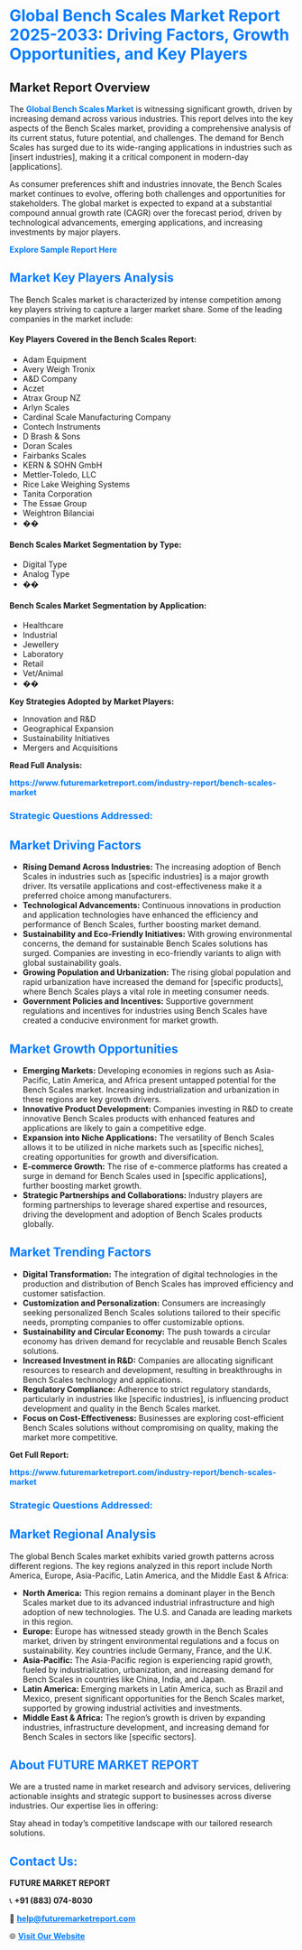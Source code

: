 <h1 style="color: #007BFF;">Global Bench Scales Market Report 2025-2033: Driving Factors, Growth Opportunities, and Key Players</h1>

<section id="overview">
<h2>Market Report Overview</h2>
<p>The <a href="https://www.futuremarketreport.com/industry-report/bench-scales-market" style="color: #007BFF; text-decoration: none;"><strong>Global Bench Scales Market</strong></a> is witnessing significant growth, driven by increasing demand across various industries. This report delves into the key aspects of the Bench Scales market, providing a comprehensive analysis of its current status, future potential, and challenges. The demand for Bench Scales has surged due to its wide-ranging applications in industries such as [insert industries], making it a critical component in modern-day [applications].</p>
<p>As consumer preferences shift and industries innovate, the Bench Scales market continues to evolve, offering both challenges and opportunities for stakeholders. The global market is expected to expand at a substantial compound annual growth rate (CAGR) over the forecast period, driven by technological advancements, emerging applications, and increasing investments by major players.</p>
</section>

<section id="overview">
<p><a href="https://www.futuremarketreport.com/request-sample/reportId=117631" style="color: #007BFF; text-decoration: none;"><strong>Explore Sample Report Here</strong></a></p>
</section>

<section id="key-players">
<h2 style="color: #007BFF;">Market Key Players Analysis</h2>
<p>The Bench Scales market is characterized by intense competition among key players striving to capture a larger market share. Some of the leading companies in the market include:</p>
<h4>Key Players Covered in the Bench Scales Report:</h4>
<ul><li>Adam Equipment</li><li>Avery Weigh Tronix</li><li>A&amp;D Company</li><li>Aczet</li><li>Atrax Group NZ</li><li>Arlyn Scales</li><li>Cardinal Scale Manufacturing Company</li><li>Contech Instruments</li><li>D Brash &amp; Sons</li><li>Doran Scales</li><li>Fairbanks Scales</li><li>KERN &amp; SOHN GmbH</li><li>Mettler-Toledo, LLC</li><li>Rice Lake Weighing Systems</li><li>Tanita Corporation</li><li>The Essae Group</li><li>Weightron Bilanciai</li><li>��</li></ul>
<h4>Bench Scales Market Segmentation by Type:</h4>
<ul><li>Digital Type</li><li>Analog Type</li><li>��</li></ul>

<h4>Bench Scales Market Segmentation by Application:</h4>
<ul><li>Healthcare</li><li>Industrial</li><li>Jewellery</li><li>Laboratory</li><li>Retail</li><li>Vet/Animal</li><li>��</li></ul>
<p><strong>Key Strategies Adopted by Market Players:</strong></p>
<ul>
<li>Innovation and R&D</li>
<li>Geographical Expansion</li>
<li>Sustainability Initiatives</li>
<li>Mergers and Acquisitions</li>
</ul>
</section>

<section>
<p><strong>Read Full Analysis: </strong></p><a href="https://www.futuremarketreport.com/industry-report/bench-scales-market" style="color: #007BFF; text-decoration: none;"><strong>https://www.futuremarketreport.com/industry-report/bench-scales-market</strong></a>
<h3 style="color: #007BFF;">Strategic Questions Addressed:</h3>
</section>

<section id="driving-factors">
<h2 style="color: #007BFF;">Market Driving Factors</h2>
<ul>
<li><strong>Rising Demand Across Industries:</strong> The increasing adoption of Bench Scales in industries such as [specific industries] is a major growth driver. Its versatile applications and cost-effectiveness make it a preferred choice among manufacturers.</li>
<li><strong>Technological Advancements:</strong> Continuous innovations in production and application technologies have enhanced the efficiency and performance of Bench Scales, further boosting market demand.</li>
<li><strong>Sustainability and Eco-Friendly Initiatives:</strong> With growing environmental concerns, the demand for sustainable Bench Scales solutions has surged. Companies are investing in eco-friendly variants to align with global sustainability goals.</li>
<li><strong>Growing Population and Urbanization:</strong> The rising global population and rapid urbanization have increased the demand for [specific products], where Bench Scales plays a vital role in meeting consumer needs.</li>
<li><strong>Government Policies and Incentives:</strong> Supportive government regulations and incentives for industries using Bench Scales have created a conducive environment for market growth.</li>
</ul>
</section>

<section id="growth-opportunities">
<h2 style="color: #007BFF;">Market Growth Opportunities</h2>
<ul>
<li><strong>Emerging Markets:</strong> Developing economies in regions such as Asia-Pacific, Latin America, and Africa present untapped potential for the Bench Scales market. Increasing industrialization and urbanization in these regions are key growth drivers.</li>
<li><strong>Innovative Product Development:</strong> Companies investing in R&D to create innovative Bench Scales products with enhanced features and applications are likely to gain a competitive edge.</li>
<li><strong>Expansion into Niche Applications:</strong> The versatility of Bench Scales allows it to be utilized in niche markets such as [specific niches], creating opportunities for growth and diversification.</li>
<li><strong>E-commerce Growth:</strong> The rise of e-commerce platforms has created a surge in demand for Bench Scales used in [specific applications], further boosting market growth.</li>
<li><strong>Strategic Partnerships and Collaborations:</strong> Industry players are forming partnerships to leverage shared expertise and resources, driving the development and adoption of Bench Scales products globally.</li>
</ul>
</section>

<section id="trending-factors">
<h2 style="color: #007BFF;">Market Trending Factors</h2>
<ul>
<li><strong>Digital Transformation:</strong> The integration of digital technologies in the production and distribution of Bench Scales has improved efficiency and customer satisfaction.</li>
<li><strong>Customization and Personalization:</strong> Consumers are increasingly seeking personalized Bench Scales solutions tailored to their specific needs, prompting companies to offer customizable options.</li>
<li><strong>Sustainability and Circular Economy:</strong> The push towards a circular economy has driven demand for recyclable and reusable Bench Scales solutions.</li>
<li><strong>Increased Investment in R&D:</strong> Companies are allocating significant resources to research and development, resulting in breakthroughs in Bench Scales technology and applications.</li>
<li><strong>Regulatory Compliance:</strong> Adherence to strict regulatory standards, particularly in industries like [specific industries], is influencing product development and quality in the Bench Scales market.</li>
<li><strong>Focus on Cost-Effectiveness:</strong> Businesses are exploring cost-efficient Bench Scales solutions without compromising on quality, making the market more competitive.</li>
</ul>
</section>

<section>
<p><strong>Get Full Report: </strong></p><a href="https://www.futuremarketreport.com/industry-report/bench-scales-market" style="color: #007BFF; text-decoration: none;"><strong>https://www.futuremarketreport.com/industry-report/bench-scales-market</strong></a>
<h3 style="color: #007BFF;">Strategic Questions Addressed:</h3>
</section>


<section id="regional-analysis">
<h2 style="color: #007BFF;">Market Regional Analysis</h2>
<p>The global Bench Scales market exhibits varied growth patterns across different regions. The key regions analyzed in this report include North America, Europe, Asia-Pacific, Latin America, and the Middle East & Africa:</p>
<ul>
<li><strong>North America:</strong> This region remains a dominant player in the Bench Scales market due to its advanced industrial infrastructure and high adoption of new technologies. The U.S. and Canada are leading markets in this region.</li>
<li><strong>Europe:</strong> Europe has witnessed steady growth in the Bench Scales market, driven by stringent environmental regulations and a focus on sustainability. Key countries include Germany, France, and the U.K.</li>
<li><strong>Asia-Pacific:</strong> The Asia-Pacific region is experiencing rapid growth, fueled by industrialization, urbanization, and increasing demand for Bench Scales in countries like China, India, and Japan.</li>
<li><strong>Latin America:</strong> Emerging markets in Latin America, such as Brazil and Mexico, present significant opportunities for the Bench Scales market, supported by growing industrial activities and investments.</li>
<li><strong>Middle East & Africa:</strong> The region’s growth is driven by expanding industries, infrastructure development, and increasing demand for Bench Scales in sectors like [specific sectors].</li>
</ul>
</section>

<footer>
<h2 style="color: #007BFF;">About FUTURE MARKET REPORT</h2>
<p>We are a trusted name in market research and advisory services, delivering actionable insights and strategic support to businesses across diverse industries. Our expertise lies in offering:</p>

<p>Stay ahead in today’s competitive landscape with our tailored research solutions.</p>

<h2 style="color: #007BFF;">Contact Us:</h2>
<p><strong>FUTURE MARKET REPORT</strong></p>
<p>📞 <strong>+91 (883) 074-8030</strong></p>
<p>📧 <strong><a href="mailto:help@futuremarketreport.com" style="color: #007BFF;">help@futuremarketreport.com</a></strong></p>
<p>🌐 <strong><a href="https://www.futuremarketreport.com/" style="color: #007BFF;">Visit Our Website</a></strong></p>
</footer>